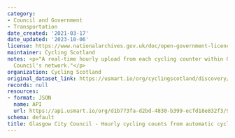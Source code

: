```yaml
---
category:
- Council and Government
- Transportation
date_created: '2021-03-17'
date_updated: '2023-10-06'
license: https://www.nationalarchives.gov.uk/doc/open-government-licence/version/3/
maintainer: Cycling Scotland
notes: <p>"A real-time hourly upload from each cycling counter within Glasgow City
  Council's network."</p>
organization: Cycling Scotland
original_dataset_link: https://usmart.io/org/cyclingscotland/discovery/discovery-view-detail/01c6a04a-1b6f-4121-9b8a-d081c7e6ea28
records: null
resources:
- format: JSON
  name: API
  url: https://api.usmart.io/org/d1b773fa-d2bd-4830-b399-ecfd18e832f3/9697fc32-5f26-466a-b6b8-f9e15e6a0c3c/1/urql
schema: default
title: Glasgow City Council - Hourly cycling counts from automatic cycling counters
---
```

